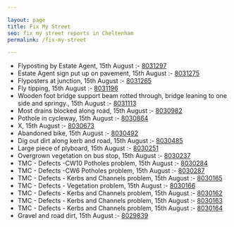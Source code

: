 ```yaml
---

layout: page
title: Fix My Street
seo: fix my street reports in Cheltenham
permalink: /fix-my-street

---
```


<!-- fix_marker starts -->

- Flyposting by Estate Agent, 15th August :- [8031297](https://www.fixmystreet.com/report/8031297)
- Estate Agent sign put up on pavement, 15th August :- [8031275](https://www.fixmystreet.com/report/8031275)
- Flyposters at junction, 15th August :- [8031265](https://www.fixmystreet.com/report/8031265)
- Fly tipping, 15th August :- [8031196](https://www.fixmystreet.com/report/8031196)
- Wooden foot bridge support beam rotted through, bridge leaning to one side and springy., 15th August :- [8031113](https://www.fixmystreet.com/report/8031113)
- Most drains blocked along road, 15th August :- [8030982](https://www.fixmystreet.com/report/8030982)
- Pothole in cycleway, 15th August :- [8030864](https://www.fixmystreet.com/report/8030864)
- X, 15th August :- [8030673](https://www.fixmystreet.com/report/8030673)
- Abandoned bike, 15th August :- [8030492](https://www.fixmystreet.com/report/8030492)
- Dig out dirt along kerb and road, 15th August :- [8030485](https://www.fixmystreet.com/report/8030485)
- Large piece of plyboard, 15th August :- [8030251](https://www.fixmystreet.com/report/8030251)
- Overgrown vegetation on bus stop, 15th August :- [8030237](https://www.fixmystreet.com/report/8030237)
- TMC - Defects -CW10 Potholes problem, 15th August :- [8030284](https://www.fixmystreet.com/report/8030284)
- TMC - Defects -CW6 Potholes  problem, 15th August :- [8030287](https://www.fixmystreet.com/report/8030287)
- TMC - Defects - Kerbs and Channels problem, 15th August :- [8030165](https://www.fixmystreet.com/report/8030165)
- TMC - Defects - Vegetation problem, 15th August :- [8030166](https://www.fixmystreet.com/report/8030166)
- TMC - Defects - Kerbs and Channels problem, 15th August :- [8030162](https://www.fixmystreet.com/report/8030162)
- TMC - Defects - Kerbs and Channels problem, 15th August :- [8030163](https://www.fixmystreet.com/report/8030163)
- TMC - Defects - Kerbs and Channels problem, 15th August :- [8030164](https://www.fixmystreet.com/report/8030164)
- Gravel and road dirt, 15th August :- [8029839](https://www.fixmystreet.com/report/8029839)

<!-- fix_marker ends -->